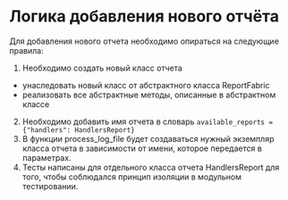 # Логика добавления нового отчёта

Для добавления нового отчета необходимо опираться на следующие правила:
1. Необходимо создать новый класс отчета
- унаследовать новый класс от абстрактного класса ReportFabric
- реализовать все абстрактные методы, описанные в абстрактном классе
2. Необходимо добавить имя отчета в словарь ```available_reports = {"handlers": HandlersReport} ```
3. В функции process_log_file будет создаваться нужный экземпляр класса отчета в зависимости от имени, которое передается в параметрах.
4. Тесты написаны для отдельного класса отчета HandlersReport для того, чтобы соблюдался принцип изоляции в модульном тестировании.